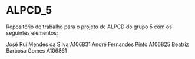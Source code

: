 # ALPCD_5
Repositório de trabalho para o projeto de ALPCD do grupo 5 com os seguintes elementos:

José Rui Mendes da Silva A106831
André Fernandes Pinto A106825
Beatriz Barbosa Gomes A106861
